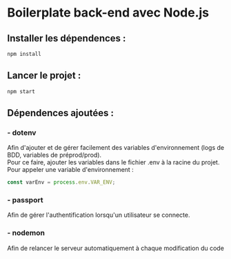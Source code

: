 # Boilerplate back-end avec Node.js
## Installer les dépendences :
```bash
npm install
```

## Lancer le projet :
```bash
npm start
```

## Dépendences ajoutées :

### - dotenv
Afin d'ajouter et de gérer facilement des variables d'environnement (logs de BDD, variables de préprod/prod).\
Pour ce faire, ajouter les variables dans le fichier .env à la racine du projet.\
Pour appeler une variable d'environnement :
```js
const varEnv = process.env.VAR_ENV;
```
### - passport
Afin de gérer l'authentification lorsqu'un utilisateur se connecte.

### - nodemon
Afin de relancer le serveur automatiquement à chaque modification du code